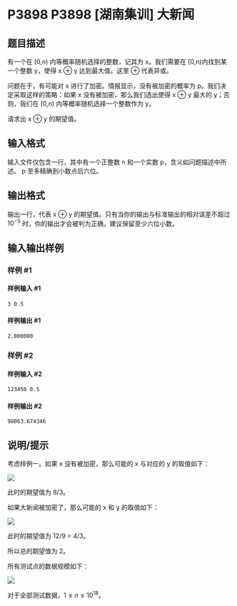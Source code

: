 # P3898 P3898 [湖南集训] 大新闻

## 题目描述

有一个在 [0,n) 内等概率随机选择的整数，记其为 x。我们需要在 [0,n)内找到某一个整数 y，使得 x ⊕ y 达到最大值。这里 ⊕ 代表异或。

问题在于，有可能对 x 进行了加密。情报显示，没有被加密的概率为 p。我们决定采取这样的策略：如果 x 没有被加密，那么我们选出使得 x ⊕ y 最大的 y；否则，我们在 [0,n) 内等概率随机选择一个整数作为 y。

请求出 x ⊕ y 的期望值。


## 输入格式

输入文件仅包含一行，其中有一个正整数 n 和一个实数 p，含义如问题描述中所述。 p 至多精确到小数点后六位。


## 输出格式

输出一行，代表 x ⊕ y 的期望值。只有当你的输出与标准输出的相对误差不超过 $10^{-5}$ 时，你的输出才会被判为正确。建议保留至少六位小数。


## 输入输出样例

### 样例 #1

#### 样例输入 #1

```
3 0.5
```

#### 样例输出 #1

```
2.000000
```

### 样例 #2

#### 样例输入 #2

```
123456 0.5
```

#### 样例输出 #2

```
98063.674346
```

## 说明/提示

考虑样例一。如果 x 没有被加密，那么可能的 x 与对应的 y 的取值如下：

 ![](https://cdn.luogu.com.cn/upload/pic/6855.png) 

此时的期望值为 8/3。

如果大新闻被加密了，那么可能的 x 和 y 的取值如下：

 ![](https://cdn.luogu.com.cn/upload/pic/6856.png) 

此时的期望值为 12/9 = 4/3。

所以总的期望值为 2。


所有测试点的数据规模如下：

 ![](https://cdn.luogu.com.cn/upload/pic/6857.png) 

对于全部测试数据，$1 \le n \le 10^{18}$。

